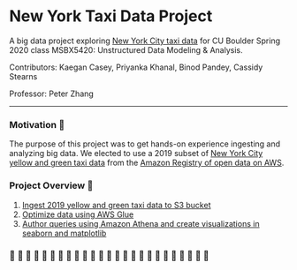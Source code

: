 # New York Taxi Data Project 
A big data project exploring [New York City taxi data](https://registry.opendata.aws/nyc-tlc-trip-records-pds/) for CU Boulder Spring 2020 class MSBX5420: Unstructured Data Modeling & Analysis.

Contributors: Kaegan Casey, Priyanka Khanal, Binod Pandey, Cassidy Stearns

Professor: Peter Zhang

---

### Motivation :rocket:
The purpose of this project was to get hands-on experience ingesting and analyzing big data. We elected to use a 2019 subset of [New York City yellow and green taxi data](https://registry.opendata.aws/nyc-tlc-trip-records-pds/) from the [Amazon Registry of open data on AWS](https://registry.opendata.aws/). 



### Project Overview :oncoming_taxi:
1. [Ingest 2019 yellow and green taxi data to S3 bucket](https://github.com/MSBX5420/Team-La-Plata-Peak/blob/master/Creating%20S3%20Bucket%20and%20Copying%20Data/Creating%20S3%20Bucket%20and%20Copying%20Data.ipynb)
2. [Optimize data using AWS Glue](https://github.com/MSBX5420/Team-La-Plata-Peak/blob/master/Optimizing%20Data%20for%20Analysis/Optimizing%20Data%20for%20Analysis.ipynb)
3. [Author queries using Amazon Athena and create visualizations in seaborn and matplotlib](https://github.com/MSBX5420/Team-La-Plata-Peak/tree/master/Queries)




### :taxi: :taxi: :taxi: :taxi: :taxi: :taxi: :taxi: :taxi: :taxi: :taxi: :taxi: :taxi: :taxi: :taxi: :taxi: :taxi: :taxi: :taxi: :taxi: :taxi: :taxi: :taxi: :taxi: :taxi: :taxi:
